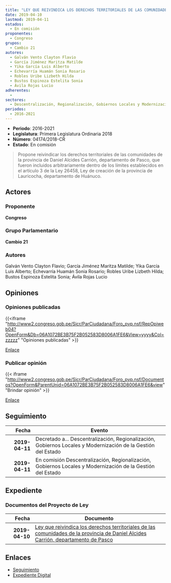 ```yaml
---
title: "LEY QUE REIVINDICA LOS DERECHOS TERRITORIALES DE LAS COMUNIDADES DE LA PROVINCIA DE DANIEL ALCIDES CARRIÓN DEPARTAMENTO DE PASCO"
date: 2019-04-10
lastmod: 2019-04-11
estados: 
  - En comisión
proponentes: 
  - Congreso
grupos: 
  - Cambio 21
autores: 
  - Galván Vento Clayton Flavio
  - García Jiménez Maritza Matilde
  - Yika García Luis Alberto
  - Echevarría Huamán Sonia Rosario
  - Robles Uribe Lizbeth Hilda
  - Bustos Espinoza Estelita Sonia
  - Ávila Rojas Lucio
adherentes: 
  - 
sectores: 
  - Descentralización, Regionalización, Gobiernos Locales y Modernización de la Gestión del Estado
periodos: 
  - 2016-2021
---
```


- **Periodo**: 2016-2021
- **Legislatura**: Primera Legislatura Ordinaria 2018
- **Número**: 04174/2018-CR
- **Estado**: En comisión

> Propone reivindicar los derechos territoriales de las comunidades de la provincia de Daniel Alcides Carrión, departamento de Pasco, que fueron incluidos arbitrariamente dentro de los límites establecidos en el artículo 3 de la Ley 26458, Ley de creación de la provincia de Lauricocha, departamento de Huánuco.


## Actores

### Proponente

**Congreso**

### Grupo Parlamentario

**Cambio 21**

### Autores

Galván Vento Clayton Flavio; García Jiménez Maritza Matilde; Yika García Luis Alberto; Echevarría Huamán Sonia Rosario; Robles Uribe Lizbeth Hilda; Bustos Espinoza Estelita Sonia; Ávila Rojas Lucio


## Opiniones

### Opiniones publicadas

{{<iframe "http://www2.congreso.gob.pe/Sicr/ParCiudadana/Foro_pvp.nsf/RepOpiweb04?OpenForm&Db=06A1072BE3B75F2B052583D8006A1FE6&View=yyyy&Col=zzzzz" "Opiniones publicadas" >}}

[Enlace](http://www2.congreso.gob.pe/Sicr/ParCiudadana/Foro_pvp.nsf/RepOpiweb04?OpenForm&Db=06A1072BE3B75F2B052583D8006A1FE6&View=yyyy&Col=zzzzz)
### Publicar opinión

{{< iframe "http://www2.congreso.gob.pe/Sicr/ParCiudadana/Foro_pvp.nsf/Documentos?OpenForm&ParentUnid=06A1072BE3B75F2B052583D8006A1FE6&view" "Brindar opinión" >}}

[Enlace](http://www2.congreso.gob.pe/Sicr/ParCiudadana/Foro_pvp.nsf/Documentos?OpenForm&ParentUnid=06A1072BE3B75F2B052583D8006A1FE6&view)

## Seguimiento

| Fecha | Evento |
|------:|--------|
| **2019-04-11** | Decretado a... Descentralización, Regionalización, Gobiernos Locales y Modernización de la Gestión del Estado|
| **2019-04-11** | En comisión Descentralización, Regionalización, Gobiernos Locales y Modernización de la Gestión del Estado|


## Expediente


### Documentos del Proyecto de Ley

| Fecha | Documento |
|------:|--------|
| **2019-04-10** | [Ley que reivindica los derechos territoriales de las comunidades de la provincia de Daniel Alcides Carrión, departamento de Pasco](http://www.leyes.congreso.gob.pe/Documentos/2016_2021/Proyectos_de_Ley_y_de_Resoluciones_Legislativas/PL0417420190410.pdf) |

## Enlaces 

- [Seguimiento](http://www2.congreso.gob.pe/Sicr/TraDocEstProc/CLProLey2016.nsf/f7fff46988ca05b1052578e100829cc7/c2d776244db5237e052583d8006b33a8?OpenDocument)
- [Expediente Digital](http://www2.congreso.gob.pe/Sicr/TraDocEstProc/CLProLey2016.nsf/f7fff46988ca05b1052578e100829cc7/c2d776244db5237e052583d8006b33a8?OpenDocument&Click=05257FB7005EB655.eb71d0cf91d8294e05256cdf006b5706/$Body/0.1C6C)
